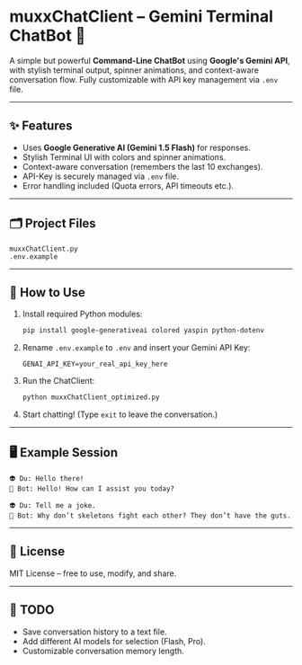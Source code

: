 # muxxChatClient – Gemini Terminal ChatBot 🤖

A simple but powerful **Command-Line ChatBot** using **Google's Gemini API**, with stylish terminal output, spinner animations, and context-aware conversation flow. Fully customizable with API key management via `.env` file.

---

## ✨ Features
- Uses **Google Generative AI (Gemini 1.5 Flash)** for responses.
- Stylish Terminal UI with colors and spinner animations.
- Context-aware conversation (remembers the last 10 exchanges).
- API-Key is securely managed via `.env` file.
- Error handling included (Quota errors, API timeouts etc.).

---

## 🗂️ Project Files
```
muxxChatClient.py
.env.example
```

---

## 🚀 How to Use
1. Install required Python modules:
   ```bash
   pip install google-generativeai colored yaspin python-dotenv
   ```

2. Rename `.env.example` to `.env` and insert your Gemini API Key:
   ```env
   GENAI_API_KEY=your_real_api_key_here
   ```

3. Run the ChatClient:
   ```bash
   python muxxChatClient_optimized.py
   ```

4. Start chatting! (Type `exit` to leave the conversation.)

---

## 🖥️ Example Session
```
👽 Du: Hello there!
🤖 Bot: Hello! How can I assist you today?

👽 Du: Tell me a joke.
🤖 Bot: Why don’t skeletons fight each other? They don’t have the guts.
```

---

## 📖 License
MIT License – free to use, modify, and share.

---

## 🧰 TODO
- Save conversation history to a text file.
- Add different AI models for selection (Flash, Pro).
- Customizable conversation memory length.
